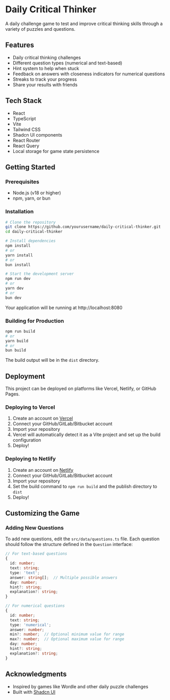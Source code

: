 # Daily Critical Thinker

A daily challenge game to test and improve critical thinking skills through a variety of puzzles and questions.

## Features

- Daily critical thinking challenges
- Different question types (numerical and text-based)
- Hint system to help when stuck
- Feedback on answers with closeness indicators for numerical questions
- Streaks to track your progress
- Share your results with friends

## Tech Stack

- React
- TypeScript
- Vite
- Tailwind CSS
- Shadcn UI components
- React Router
- React Query
- Local storage for game state persistence

## Getting Started

### Prerequisites

- Node.js (v18 or higher)
- npm, yarn, or bun

### Installation

```bash
# Clone the repository
git clone https://github.com/yourusername/daily-critical-thinker.git
cd daily-critical-thinker

# Install dependencies
npm install
# or
yarn install
# or
bun install

# Start the development server
npm run dev
# or
yarn dev
# or
bun dev
```

Your application will be running at http://localhost:8080

### Building for Production

```bash
npm run build
# or
yarn build
# or
bun build
```

The build output will be in the `dist` directory.

## Deployment

This project can be deployed on platforms like Vercel, Netlify, or GitHub Pages.

### Deploying to Vercel

1. Create an account on [Vercel](https://vercel.com/)
2. Connect your GitHub/GitLab/Bitbucket account
3. Import your repository
4. Vercel will automatically detect it as a Vite project and set up the build configuration
5. Deploy!

### Deploying to Netlify

1. Create an account on [Netlify](https://www.netlify.com/)
2. Connect your GitHub/GitLab/Bitbucket account
3. Import your repository
4. Set the build command to `npm run build` and the publish directory to `dist`
5. Deploy!

## Customizing the Game

### Adding New Questions

To add new questions, edit the `src/data/questions.ts` file. Each question should follow the structure defined in the `Question` interface:

```typescript
// For text-based questions
{
  id: number;
  text: string;
  type: 'text';
  answer: string[];  // Multiple possible answers
  day: number;
  hint?: string;
  explanation?: string;
}

// For numerical questions
{
  id: number;
  text: string;
  type: 'numerical';
  answer: number;
  min?: number;  // Optional minimum value for range
  max?: number;  // Optional maximum value for range
  day: number;
  hint?: string;
  explanation?: string;
}
```

## Acknowledgments

- Inspired by games like Wordle and other daily puzzle challenges
- Built with [Shadcn UI](https://ui.shadcn.com/)
